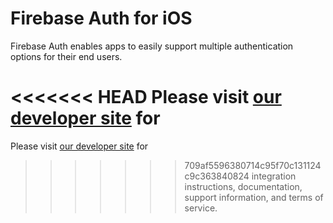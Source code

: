 # Firebase Auth for iOS

Firebase Auth enables apps to easily support multiple authentication options
for their end users.

<<<<<<< HEAD
Please visit [our developer site](https://firebase.google.com/docs/auth/) for
=======
Please visit [our developer site](https://developers.google.com/) for
>>>>>>> 709af5596380714c95f70c131124c9c363840824
integration instructions, documentation, support information, and terms of
service.
